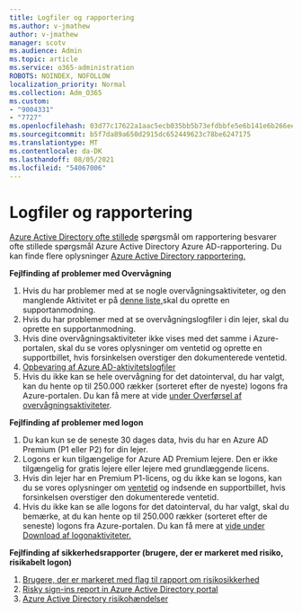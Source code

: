 ```yaml
---
title: Logfiler og rapportering
ms.author: v-jmathew
author: v-jmathew
manager: scotv
ms.audience: Admin
ms.topic: article
ms.service: o365-administration
ROBOTS: NOINDEX, NOFOLLOW
localization_priority: Normal
ms.collection: Adm_O365
ms.custom:
- "9004331"
- "7727"
ms.openlocfilehash: 03d77c17622a1aac5ecb035bb5b73efdbbfe5e6b141e6b266eef8783f612c8b2
ms.sourcegitcommit: b5f7da89a650d2915dc652449623c78be6247175
ms.translationtype: MT
ms.contentlocale: da-DK
ms.lasthandoff: 08/05/2021
ms.locfileid: "54067006"
---
```

# <a name="logs-and-reporting"></a>Logfiler og rapportering

[Azure Active Directory ofte stillede](https://docs.microsoft.com/azure/active-directory/active-directory-reporting-faq) spørgsmål om rapportering besvarer ofte stillede spørgsmål Azure Active Directory Azure AD-rapportering. Du kan finde flere oplysninger [Azure Active Directory rapportering.](https://docs.microsoft.com/azure/active-directory/reports-monitoring/overview-reports)

**Fejlfinding af problemer med Overvågning**

1. Hvis du har problemer med at se nogle overvågningsaktiviteter, og den manglende Aktivitet er på [denne liste,](https://docs.microsoft.com/azure/active-directory/reports-monitoring/reference-audit-activities)skal du oprette en supportanmodning.
2. Hvis du har problemer med at se overvågningslogfiler i din lejer, skal du oprette en supportanmodning.
3. Hvis dine overvågningsaktiviteter ikke vises med det samme [](https://docs.microsoft.com/azure/active-directory/reports-monitoring/reference-reports-latencies) i Azure-portalen, skal du se vores oplysninger om ventetid og oprette en supportbillet, hvis forsinkelsen overstiger den dokumenterede ventetid.
4. [Opbevaring af Azure AD-aktivitetslogfiler](https://docs.microsoft.com/azure/active-directory/reports-monitoring/reference-reports-data-retention)
5. Hvis du ikke kan se hele overvågning for det datointerval, du har valgt, kan du hente op til 250.000 rækker (sorteret efter de nyeste) logons fra Azure-portalen. Du kan få mere at vide [under Overførsel af overvågningsaktiviteter](https://docs.microsoft.com/azure/active-directory/reports-monitoring/quickstart-download-audit-report).

**Fejlfinding af problemer med logon**

1. Du kan kun se de seneste 30 dages data, hvis du har en Azure AD Premium (P1 eller P2) for din lejer.
2. Logons er kun tilgængelige for Azure AD Premium lejere. Den er ikke tilgængelig for gratis lejere eller lejere med grundlæggende licens.
3. Hvis din lejer har en Premium P1-licens, og du ikke kan se logons, kan du se vores oplysninger om [ventetid](https://docs.microsoft.com/azure/active-directory/reports-monitoring/reference-reports-latencies) og indsende en supportbillet, hvis forsinkelsen overstiger den dokumenterede ventetid.
4. Hvis du ikke kan se alle logons for det datointerval, du har valgt, skal du bemærke, at du kan hente op til 250.000 rækker (sorteret efter de seneste) logons fra Azure-portalen. Du kan få mere at [vide under Download af logonaktiviteter.](https://docs.microsoft.com/azure/active-directory/reports-monitoring/concept-sign-ins#download-sign-in-activities)

**Fejlfinding af sikkerhedsrapporter (brugere, der er markeret med risiko, risikabelt logon)**

1. [Brugere, der er markeret med flag til rapport om risikosikkerhed](https://docs.microsoft.com/azure/active-directory/reports-monitoring/concept-user-at-risk)
2. [Risky sign-ins report in Azure Active Directory portal](https://docs.microsoft.com/azure/active-directory/reports-monitoring/concept-risky-sign-ins)
3. [Azure Active Directory risikohændelser](https://docs.microsoft.com/azure/active-directory/reports-monitoring/concept-risk-events)

